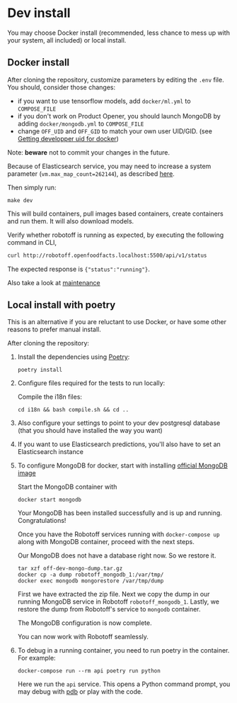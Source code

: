 # Dev install

You may choose Docker install (recommended, less chance to mess up with your system, all included) or local install.

## Docker install

After cloning the repository,
customize parameters by editing the `.env` file.
You should, consider those changes:

- if you want to use tensorflow models, add `docker/ml.yml` to `COMPOSE_FILE`
- if you don't work on Product Opener, you should launch MongoDB by adding `docker/mongodb.yml` to `COMPOSE_FILE`
- change `OFF_UID` and `OFF_GID` to match your own user UID/GID.
  (see [Getting developper uid for docker](https://gist.github.com/alexgarel/6e6158ee869d6db2192e0441fd58576e))

Note: **beware** not to commit your changes in the future.

Because of Elasticsearch service, you may need to increase a system parameter (`vm.max_map_count=262144`), as described [here](https://www.elastic.co/guide/en/elasticsearch/reference/current/vm-max-map-count.html).


Then simply run:

```
make dev
```

This will build containers, pull images based containers, create containers and run them.
It will also download models.

Verify whether robotoff is running as expected, by executing the following command in CLI,
```bash
curl http://robotoff.openfoodfacts.localhost:5500/api/v1/status
```
The expected response is `{"status":"running"}`.

Also take a look at [maintenance](./maintenance.md)

## Local install with poetry

This is an alternative if you are reluctant to use Docker, or have some other reasons to prefer manual install.

After cloning the repository:

1.  Install the dependencies using [Poetry](https://python-poetry.org/docs/#installation):

    ```
    poetry install
    ```

2.  Configure files required for the tests to run locally:

    Compile the i18n files:
    ```
    cd i18n && bash compile.sh && cd ..
    ```

3. Also configure your settings to point to your dev postgresql database (that you should have installed the way you want)

4. If you want to use Elasticsearch predictions, you'll also have to set an Elasticsearch instance

5. To configure MongoDB for docker, start with installing [official MongoDB image](https://hub.docker.com/_/mongo)

    Start the MongoDB container with

    ```
    docker start mongodb
    ```

    Your MongoDB has been installed successfully  and is up and running. Congratulations!

    Once you have the Robotoff services running with `docker-compose up` along with MongoDB container, proceed with the next steps.

    Our MongoDB does not have a database right now. So we restore it.

    ```
    tar xzf off-dev-mongo-dump.tar.gz
    docker cp -a dump robotoff_mongodb_1:/var/tmp/
    docker exec mongodb mongorestore /var/tmp/dump

    ```

    First we have extracted the zip file. Next we copy the dump in our running MongoDB service in Robotoff `robotoff_mongodb_1`. Lastly, we restore the dump from Robotoff's service to `mongodb` container.

    The MongoDB configuration is now complete. 

    You can now work with Robotoff seamlessly.


6. To debug in a running container, you need to run poetry in the container. For example:

    ```
    docker-compose run --rm api poetry run python
    ```
    Here we run the `api` service. This opens a Python command prompt, you may debug with [pdb](https://docs.python.org/3/library/pdb.html) or play with the code. 
